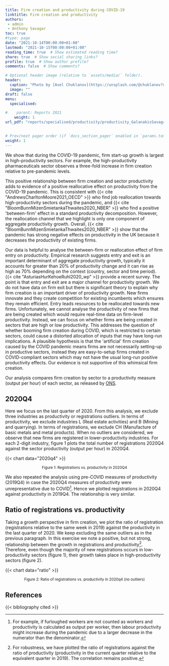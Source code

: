 ```yaml
---
title: Firm creation and productivity during COVID-19
linktitle: Firm creation and productivity
authors:
 - admin
 - Anthony Savagar
toc: true
#type: page
date: "2021-10-14T00:00:00+01:00"
lastmod: "2021-10-15T00:00:00+01:00"
reading_time: true  # Show estimated reading time?
share: true  # Show social sharing links?
profile: true  # Show author profile?
comments: false  # Show comments? 

# Optional header image (relative to `assets/media/` folder).
header:
  caption: "Photo by [Avel Chuklanov](https://unsplash.com/@chuklanov?utm_source=unsplash&utm_medium=referral&utm_content=creditCopyText) on [Unsplash](https://unsplash.com/s/photos/business-creation?utm_source=unsplash&utm_medium=referral&utm_content=creditCopyText)"
  image: ""
draft: false
menu:
  specialised:

#    parent: Reports 2021
    weight: 1
url_pdf: "reports/specialised/productivity/productivity_GalanakisSavagar2021.pdf"
  

# Prev/next pager order (if `docs_section_pager` enabled in `params.toml`)
weight: 1
---
```


We show that during the COVID-19 pandemic, firm start-up growth is largest in high-productivity sectors. For example, the high-productivity pharmaceuticals sector observes a three-fold increase in firm creation relative to pre-pandemic levels.

 

This positive relationship between firm creation and sector productivity adds to evidence of a positive reallocative effect on productivity from the COVID-19 pandemic. This is consistent with {{< cite "AndrewsCharltonMoore2021_OECD" >}} who find job reallocation towards high-productivity sectors during the pandemic, and {{< cite "BloomBunnMizenSmietankaThwaites2020_NBER" >}} who find a positive 'between-firm' effect in a standard productivity decomposition. However, the reallocation channel that we highlight is only one component of aggregate productivity growth. Overall, {{< cite "BloomBunnMizenSmietankaThwaites2020_NBER" >}} show that the pandemic has strong negative effects on productivity in the UK because it decreases the productivity of existing firms. 

 

Our data is helpful to analyse the between-firm or reallocation effect of firm entry on productivity. Empirical research suggests entry and exit is an important determinant of aggregate productivity growth, typically it accounts for greater than 20\% of productivity change and it can rise as high as 70% depending on the context (country, sector and time period). {{< cite "AsturiasHurKehoeRuhl2020_wp" >}} provide a recent survey. The point is that entry and exit are a major channel for productivity growth. We do not have data on firm exit but there is significant theory to explain why firm creation is an important driver of productivity growth. New firms innovate and they create competition for existing incumbents which ensures they remain efficient. Entry leads resources to be reallocated towards new firms. Unfortunately, we cannot analyse the productivity of new firms that are being created which would require real-time data on firm-level productivity. Instead, we can focus on whether firms are being created in sectors that are high or low productivity. This addresses the question of whether booming firm creation during COVID, which is restricted to certain sectors, could cause a distorted allocation of inputs that may have long-run implications. A plausible hypothesis is that the 'artificial' firm creation caused by the COVID pandemic means firms are not necessarily setting-up in productive sectors, instead they are easy-to-setup firms created in COVID-compliant sectors which may not have the usual long-run positive productivity effects. Our evidence is not supportive of this whimsical firm creation.

 

Our analysis compares firm creation by sector to a productivity measure (output per hour) of each sector, as released by [ONS](https://www.ons.gov.uk/economy/economicoutputandproductivity/productivitymeasures/datasets/flashproductivitybysection).



## 2020Q4

Here we focus on the last quarter of 2020. From this analysis, we exclude three industries as productivity or registrations outliers. In terms of productivity, we exclude industries L (Real estate activities) and B (Mining and quarrying). In terms of registrations, we exclude CH (Manufacture of basic metals and metal products). When no outliers are considered, we observe that new firms are registered in lower-productivity industries. For each 2-digit industry, figure 1 plots the total number of registrations 2020Q4 against the sector productivity (output per hour) in 2020Q4.


{{< chart data="2020q4" >}}
<center> <small>
<caption style="text-align:center">Figure 1: Registrations vs. productivity in 2020Q4 </caption> </small> </center>

We also repeated the analysis using pre-COVID measures of productivity (2019Q4) in case the 2020Q4 measures of productivity were unrepresentative due to COVID[^1]. Hence we plotted registrations in 2020Q4 against productivity in 2019Q4. The relationship is very similar.

[^1]: For example, if furloughed workers are not counted as workers and productivity is calculated as output per worker, then labour productivity might increase during the pandemic due to a larger decrease in the numerator than the denominator.


## Ratio of registrations vs. productivity

Taking a growth perspective in firm creation, we plot the ratio of registration (registrations relative to the same week in 2019) against the productivity in the last quarter of 2020. We keep excluding the same outliers as in the previous paragraph. In this exercise we note a positive, but not strong, relationship between the growth in registrations and productivity[^2]. Therefore, even though the majority of new registrations occurs in low-productivity sectors (figure 1), their growth takes place in high-productivity sectors (figure 2).

[^2]: For robustness, we have plotted the ratio of registrations against the ratio of productivity (productivity in the current quarter relative to the equivalent quarter in 2019). The correlation remains positive.

{{< chart data="ratio" >}}
<center> <small>
<caption style="text-align:center">Figure 2: Ratio of registrations vs. productivity in 2020q4 (no outliers) </caption> </small> </center>

## References
<!-- Markdown -->

{{< bibliography cited >}}
